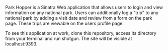 
Park Hopper is a Sinatra Web application that allows users to login and view
information on any national park. Users can additionally log a "trip" to any
national park by adding a visit date and review from a form on the park page.
These trips are viewable on the users profile page.

To see this application at work, clone this repository, access its directory
from your terminal and run shotgun. The site will be visible at localhost:9393.
